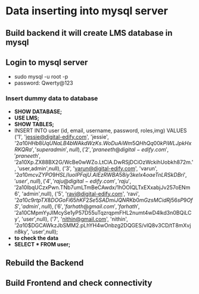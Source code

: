 # Data inserting into mysql server
## Build backend it will create LMS database in mysql
## Login to mysql server
- sudo mysql -u root -p
- password: Qwerty@123
### Insert dummy data to database
- **SHOW DATABASE;**
- **USE LMS;**
- **SHOW TABLES;**
- INSERT INTO user (id, email, username, password, roles,img)
VALUES
('1', 'jessie@digital-edify.com', 'jessie', '$2a$10$HHb8UqUNaLB4bWAkdWzKs.WoDuAiWm5QHhQq00kPiWLJpkHxRKQRa', 'superadmin',null),
('2', 'praneeth@digital-edify.com', 'praneeth', '$2a$10$Xp.ZX88BX2G/WcBe0wWZo.LtClA.DwRSjDCiOzWckihUobkh872m.', 'user,admin',null),
('3', 'varun@digital-edify.com', 'varun', '$2a$10$mcvZYPO9HSL/luoIPFajU.AlEzRWBA58iy3kelx4oaeTnLRSkDBri', 'user',null),
('4', 'raju@digital-edify.com', 'raju', '$2a$10$lbqUCzxPwn.TNb7umLTmBeCAwdx/1hOOIQLTxEXxabjJv257oENm6', 'admin',null),
('5', 'ravi@digital-edify.com', 'ravi', '$2a$10$c9rtpTX8DOGoFi65hKF2Se5SADmiJQNRKb0mGzsMCidRj56sP9OfS', 'admin',null),
('6', 'farhath@gmail.com', 'farhath', '$2a$10$CMpmYyJIMcySe1yP57D55uTqzrqpmFHL2numt4wD4lkd3n0BQiLCy', 'user',null),
('7', 'nithin@gmail.com', 'nithin', '$2a$10$DGCAWkzJbSMM2.pLhYH4wOnbzg2DQGES/vlQ8v3CD/tT8mXvjn8ky', 'user',null);
- **to check the data**
- **SELECT * FROM user;**
## Rebuild the Backend
## Build Frontend and check connectivity
